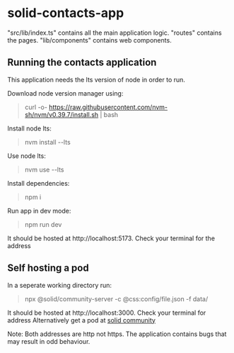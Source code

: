 # solid-contacts-app
"src/lib/index.ts" contains all the main application logic. "routes" contains the pages. "lib/components" contains web components.

## Running the contacts application
This application needs the lts version of node in order to run.

Download node version manager using:
> curl -o- https://raw.githubusercontent.com/nvm-sh/nvm/v0.39.7/install.sh | bash

Install node lts:
> nvm install --lts

Use node lts:
> nvm use --lts

Install dependencies:
> npm i

Run app in dev mode:
> npm run dev

It should be hosted at http://localhost:5173. Check your terminal for the address

## Self hosting a pod
In a seperate working directory run:
> npx @solid/community-server -c @css:config/file.json -f data/

It should be hosted at http://localhost:3000. Check your terminal for address
Alternatively get a pod at [solid community](https://solidcommunity.net/)

Note: Both addresses are http not https. The application contains bugs that may result in odd behaviour.
